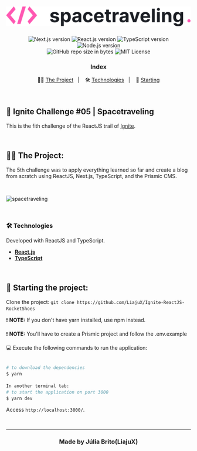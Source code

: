 <h1 align="center">
  <br>
  <img src="./public/logo-readme.svg" alt="Spacetraveling" width="600px">
</h1>

<p align="center">  
  <img alt="Next.js version" src="https://img.shields.io/badge/Next.js-v10.0.7-ffffff?style=flat&logoColor=next.js&logo=next.js">
  
  <img alt="React.js version" src="https://img.shields.io/badge/React.js-v17.0.1-60dafb?style=flat&logoColor=60dafb&logo=react">

  <img alt="TypeScript version" src="https://img.shields.io/badge/TypeScript-v4.2.2-007acc?style=flat&logoColor=007acc&logo=typescript">
   
  <img alt="Node.js version" src="https://img.shields.io/badge/Node.js-v14.18.0-689f63?style=flat&logoColor=689f63&logo=node.js">


  <br>
  
  <img alt="GitHub repo size in bytes" src="https://img.shields.io/github/repo-size/LiajuX/Ignite-ReactJS-Spacetraveling?color=green">
    
   <img alt="MIT License" src="https://img.shields.io/github/license/LiajuX/Ignite-ReactJS-Spacetraveling">
</p>

<h3 align="center">
  Index
</h3>

<p align="center">
  👩‍🚀 <a href="#%EF%B8%8F-the-project">The Project</a>&nbsp;&nbsp;&nbsp;|&nbsp;&nbsp;&nbsp;
  🛠 <a href="#-technologies">Technologies</a>&nbsp;&nbsp;&nbsp;|&nbsp;&nbsp;&nbsp;
  🏁 <a href="#-starting-the-project">Starting</a>
</p>

<br>

## 🚀 Ignite Challenge #05 | Spacetraveling   
This is the fith challenge of the ReactJS trail of [Ignite](https://rocketseat.com.br/ignite).

<br> 

## 👩‍🚀 The Project:

The 5th challenge was to apply everything learned so far and create a blog from scratch using ReactJS, Next.js, TypeScript, and the Prismic CMS.

<br>

![spacetraveling](https://user-images.githubusercontent.com/53796370/157768104-8bdd507a-9b70-4944-947b-96ebc1b54f4f.gif)

<br/>

### 🛠 Technologies
Developed with ReactJS and TypeScript.

- **[React.js](https://reactjs.org/)**
- **[TypeScript](https://www.typescriptlang.org/)**
<br>

## 🏁 Starting the project:

Clone the project: `git clone https://github.com/LiajuX/Ignite-ReactJS-RocketShoes`

❗ **NOTE:** If you don't have yarn installed, use npm instead.

❗ **NOTE:** You'll have to create a Prismic project and follow the .env.example


💻 Execute the following commands to run the application:

````zsh

# to download the dependencies
$ yarn

In another terminal tab:
# to start the application on port 3000
$ yarn dev

````
Access `http://localhost:3000/`.

<br>

---

<h3 align="center" >
  Made by Júlia Brito(LiajuX)
</h3>
